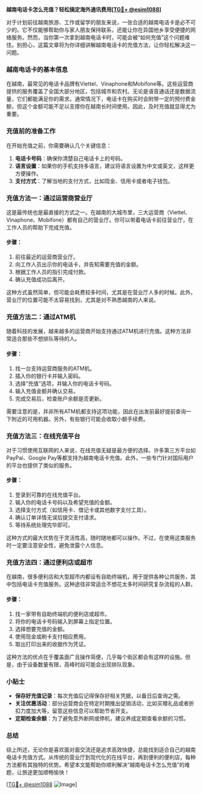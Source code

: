 **越南电话卡怎么充值？轻松搞定海外通讯费用[[TG💪+ @esim1088](https://t.me/s/esim1088)]**

对于计划前往越南旅游、工作或留学的朋友来说，一张合适的越南电话卡是必不可少的。它不仅能够帮助你与家人朋友保持联系，还能让你在异国他乡享受便捷的网络服务。然而，当你第一次拿到越南电话卡时，可能会被“如何充值”这个问题难住。别担心，这篇文章将为你详细讲解越南电话卡的充值方法，让你轻松解决这一问题。

### 越南电话卡的基本信息

在越南，最常见的电话卡品牌有Viettel、Vinaphone和Mobifone等。这些运营商提供的服务覆盖了全国大部分地区，包括城市和农村。无论是语音通话还是数据流量，它们都能满足你的需求。通常情况下，电话卡在购买时会附带一定的预付费金额，但这个金额可能不足以支撑你在越南长时间使用。因此，及时充值就显得尤为重要。

### 充值前的准备工作

在开始充值之前，你需要确认几个关键信息：

1. **电话卡号码**：确保你清楚自己电话卡上的号码。
2. **语言设置**：如果你的手机支持多语言，建议将语言设置为中文或英文，这样更方便操作。
3. **支付方式**：了解当地的支付方式，比如现金、信用卡或者电子钱包。

### 充值方法一：通过运营商营业厅

这是最传统也是最直接的方式之一。在越南的大城市里，三大运营商（Viettel、Vinaphone、Mobifone）都有自己的营业厅。你可以带着电话卡前往营业厅，在工作人员的帮助下完成充值。

#### 步骤：
1. 前往最近的运营商营业厅。
2. 向工作人员出示你的电话卡，并告知需要充值的金额。
3. 根据工作人员的指引完成付款。
4. 确认充值成功后离开。

这种方式虽然简单，但可能会耗费较多时间，尤其是在营业厅人多的时候。此外，营业厅的位置可能不太容易找到，尤其是对不熟悉越南的人来说。

### 充值方法二：通过ATM机

随着科技的发展，越来越多的运营商开始支持通过ATM机进行充值。这种方法非常适合那些不想排队等待的人。

#### 步骤：
1. 找一台支持运营商服务的ATM机。
2. 插入你的银行卡并输入密码。
3. 选择“充值”选项，并输入你的电话卡号码。
4. 输入充值金额并确认交易。
5. 完成交易后，检查账户余额是否更新。

需要注意的是，并非所有ATM机都支持这项功能，因此在出发前最好提前查询一下附近的可用机器。另外，有些银行可能会收取小额手续费。

### 充值方法三：在线充值平台

对于习惯使用互联网的人来说，在线充值无疑是最方便的选择。许多第三方平台如PayPal、Google Pay等都支持为越南电话卡充值。此外，一些专门针对国际用户的平台也提供了类似的服务。

#### 步骤：
1. 登录到可靠的在线充值平台。
2. 输入你的电话卡号码以及希望充值的金额。
3. 选择支付方式（如信用卡、借记卡或其他数字支付工具）。
4. 确认订单详情无误后提交支付请求。
5. 等待系统处理完毕即可。

这种方式的最大优势在于灵活性高，随时随地都可以操作。不过，在使用这类服务时一定要注意安全性，避免泄露个人信息。

### 充值方法四：通过便利店或超市

在越南，很多便利店和大型超市内都设有自助终端机，用于提供各种公共服务，其中包括电话卡充值服务。这种途径非常适合不想花太多时间研究复杂流程的人群。

#### 步骤：
1. 找一家带有自助终端机的便利店或超市。
2. 将你的电话卡号码输入到屏幕上指定位置。
3. 选择想要充值的金额。
4. 使用现金或刷卡支付相应费用。
5. 取出打印出来的收据作为凭证。

这种方法的优点在于覆盖面广且操作简便，几乎每个街区都会有这样的设施。但是，由于设备数量有限，高峰时段可能会出现排队现象。

### 小贴士

- **保存好充值记录**：每次充值后记得保存好相关凭据，以备日后查询之需。
- **关注优惠活动**：部分运营商会在特定时期推出促销活动，比如买赠礼品或者折扣力度加大等，留意这些信息可以帮助节省开支。
- **定期检查余额**：为了避免意外断网或停机，建议养成定期查看余额的习惯。

### 总结

综上所述，无论你是喜欢面对面交流还是追求高效快捷，总能找到适合自己的越南电话卡充值方式。从传统的营业厅到现代化的在线平台，再到便利的便利店，每种方法都有其独特的优势。希望本文能帮助你顺利解决“越南电话卡怎么充值”的难题，让旅途更加顺畅愉快！

[[TG💪+ @esim1088](https://t.me/s/esim1088) ![Image](https://i.postimg.cc/4NQfJmqS/Snipaste-2025-05-13-00-14-12.png)]